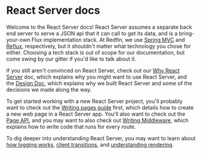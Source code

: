 # React Server docs

Welcome to the React Server docs!  React Server assumes a separate back end
server to serve a JSON api that it can call to get its data, and is a
bring-your-own Flux implementation stack.  At Redfin, we use
[Spring MVC](http://docs.spring.io/spring/docs/current/spring-framework-reference/html/mvc.html)
and [Reflux](https://github.com/reflux/refluxjs), respectively, but it shouldn't
matter what technology you chose for either.  Choosing a tech stack is out of
scope for our documentation, but come swing by our gitter if you'd like to talk
about it.

If you still aren't convinced on React Server, check out our
[Why React Server](/intro/why-react-server.md) doc, which explains why you might want
to use React Server, and the [Design Doc](/intro/design.md), which explains why we
built React Server and some of the decisions we made along the way.

To get started working with a new React Server project, you'll probably want to
check out the [Writing pages guide](/guides/writing-pages.md) first, which details how
to create a new web page in a React Server app.  You'll also want to check out
the [Page API](/guides/page-api.md), and you may want to also check out
[Writing Middleware](/guides/writing-middleware.md), which explains how to write code
that runs for every route.

To dig deeper into understanding React Server, you may want to learn about
[how logging works](/guides/logging.md), [client transitions](/guides/client-transitions.md),
and [understanding rendering](/guides/understanding-rendering.md).
